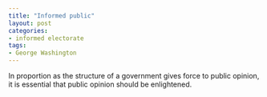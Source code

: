```yaml
---
title: "Informed public"
layout: post
categories:
- informed electorate
tags:
- George Washington
---
```


In proportion as the structure of a government gives force to public opinion, it is essential that public opinion should be enlightened.